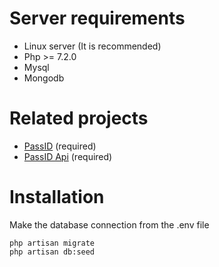# Server requirements 
 -   Linux server (It is recommended)
 -   Php >= 7.2.0
 -   Mysql
 -   Mongodb 
# Related projects 
 - [PassID](https://github.com/necipcanguler/PassID) (required)
 - [PassID Api](https://github.com/necipcanguler/PassID-Api) (required)
# Installation 
Make the database connection from the .env file

    php artisan migrate    
    php artisan db:seed 